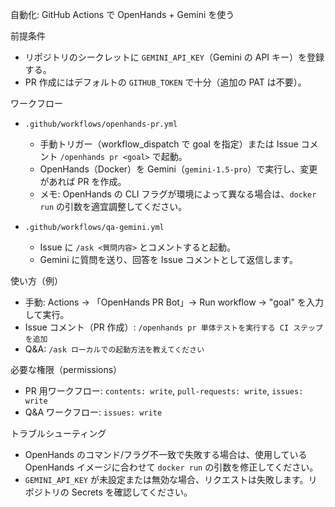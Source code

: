 自動化: GitHub Actions で OpenHands + Gemini を使う

前提条件
- リポジトリのシークレットに `GEMINI_API_KEY`（Gemini の API キー）を登録する。
- PR 作成にはデフォルトの `GITHUB_TOKEN` で十分（追加の PAT は不要）。

ワークフロー
- `.github/workflows/openhands-pr.yml`
  - 手動トリガー（workflow_dispatch で goal を指定）または Issue コメント `/openhands pr <goal>` で起動。
  - OpenHands（Docker）を Gemini（`gemini-1.5-pro`）で実行し、変更があれば PR を作成。
  - メモ: OpenHands の CLI フラグが環境によって異なる場合は、`docker run` の引数を適宜調整してください。

- `.github/workflows/qa-gemini.yml`
  - Issue に `/ask <質問内容>` とコメントすると起動。
  - Gemini に質問を送り、回答を Issue コメントとして返信します。

使い方（例）
- 手動: Actions → 「OpenHands PR Bot」→ Run workflow → "goal" を入力して実行。
- Issue コメント（PR 作成）: `/openhands pr 単体テストを実行する CI ステップを追加`
- Q&A: `/ask ローカルでの起動方法を教えてください`

必要な権限（permissions）
- PR 用ワークフロー: `contents: write`, `pull-requests: write`, `issues: write`
- Q&A ワークフロー: `issues: write`

トラブルシューティング
- OpenHands のコマンド/フラグ不一致で失敗する場合は、使用している OpenHands イメージに合わせて `docker run` の引数を修正してください。
- `GEMINI_API_KEY` が未設定または無効な場合、リクエストは失敗します。リポジトリの Secrets を確認してください。
